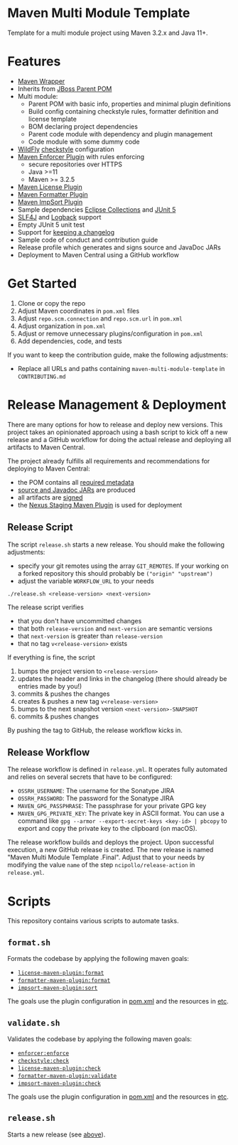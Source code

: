# Maven Multi Module Template

Template for a multi module project using Maven 3.2.x and Java 11+.

# Features

- [Maven Wrapper](https://maven.apache.org/wrapper/)
- Inherits from [JBoss Parent POM](https://github.com/jboss/jboss-parent-pom)
- Multi module:
  - Parent POM with basic info, properties and minimal plugin definitions
  - Build config containing checkstyle rules, formatter definition and license template
  - BOM declaring project dependencies
  - Parent code module with dependency and plugin management  
  - Code module with some dummy code
- [WildFly](https://github.com/wildfly/wildfly-checkstyle-config) [checkstyle](https://checkstyle.sourceforge.io/) configuration
- [Maven Enforcer Plugin](https://maven.apache.org/enforcer/maven-enforcer-plugin/) with rules enforcing
  - secure repositories over HTTPS
  - Java >=11
  - Maven >= 3.2.5
- [Maven License Plugin](https://mycila.carbou.me/license-maven-plugin/)
- [Maven Formatter Plugin](https://code.revelc.net/formatter-maven-plugin/)
- [Maven ImpSort Plugin](https://code.revelc.net/impsort-maven-plugin/)
- Sample dependencies [Eclipse Collections](https://www.eclipse.org/collections/) and [JUnit 5](https://junit.org/junit5/)
- [SLF4J](https://www.slf4j.org/) and [Logback](https://logback.qos.ch/) support
- Empty JUnit 5 unit test
- Support for [keeping a changelog](https://keepachangelog.com/en/1.0.0/)
- Sample code of conduct and contribution guide
- Release profile which generates and signs source and JavaDoc JARs
- Deployment to Maven Central using a GitHub workflow

# Get Started

1. Clone or copy the repo
2. Adjust Maven coordinates in `pom.xml` files
3. Adjust `repo.scm.connection` and `repo.scm.url` in `pom.xml`
4. Adjust organization in `pom.xml`
5. Adjust or remove unnecessary plugins/configuration in `pom.xml`
6. Add dependencies, code, and tests

If you want to keep the contribution guide, make the following adjustments:

- Replace all URLs and paths containing `maven-multi-module-template` in `CONTRIBUTING.md`

# Release Management & Deployment

There are many options for how to release and deploy new versions. This project takes an opinionated approach using a bash script to kick off a new release and a GitHub workflow for doing the actual release and deploying all artifacts to Maven Central.

The project already fulfills all requirements and recommendations for deploying to Maven Central:

- the POM contains all [required metadata](https://central.sonatype.org/publish/requirements/#sufficient-metadata)
- [source and Javadoc JARs](https://central.sonatype.org/publish/requirements/#supply-javadoc-and-sources) are produced
- all artifacts are [signed](https://central.sonatype.org/publish/requirements/#sign-files-with-gpgpgp)
- the [Nexus Staging Maven Plugin](https://central.sonatype.org/publish/publish-maven/#nexus-staging-maven-plugin-for-deployment-and-release) is used for deployment

## Release Script

The script `release.sh` starts a new release. You should make the following adjustments:

- specify your git remotes using the array `GIT_REMOTES`. If your working on a forked repository this should probably be `("origin" "upstream")`
- adjust the variable `WORKFLOW_URL` to your needs

```shell
./release.sh <release-version> <next-version>
```

The release script verifies

- that you don't have uncommitted changes
- that both `release-version` and `next-version` are semantic versions
- that `next-version` is greater than `release-version`
- that no tag `v<release-version>` exists

If everything is fine, the script

1. bumps the project version to `<release-version>`
2. updates the header and links in the changelog (there should already be entries made by you!)
3. commits & pushes the changes
4. creates & pushes a new tag `v<release-version>`
5. bumps to the next snapshot version `<next-version>-SNAPSHOT`
6. commits & pushes changes

By pushing the tag to GitHub, the release workflow kicks in.

## Release Workflow

The release workflow is defined in `release.yml`. It operates fully automated and relies on several secrets that have to be configured:

- `OSSRH_USERNAME`: The username for the Sonatype JIRA
- `OSSRH_PASSWORD`: The password for the Sonatype JIRA
- `MAVEN_GPG_PASSPHRASE`: The passphrase for your private GPG key
- `MAVEN_GPG_PRIVATE_KEY`: The private key in ASCII format. You can use a command like `gpg --armor --export-secret-keys <key-id> | pbcopy` to export and copy the private key to the clipboard (on macOS).

The release workflow builds and deploys the project. Upon successful execution, a new GitHub release is created. The new release is named "Maven Multi Module Template <release-version>.Final". Adjust that to your needs by modifying the value `name` of the step `ncipollo/release-action` in `release.yml`.

# Scripts

This repository contains various scripts to automate tasks.

## `format.sh`

Formats the codebase by applying the following maven goals:

- [`license-maven-plugin:format`](https://mycila.carbou.me/license-maven-plugin/#goals)
- [`formatter-maven-plugin:format`](https://code.revelc.net/formatter-maven-plugin/format-mojo.html)
- [`impsort-maven-plugin:sort`](https://code.revelc.net/impsort-maven-plugin/sort-mojo.html)

The goals use the plugin configuration in [pom.xml](pom.xml) and the resources in [etc](etc).

## `validate.sh`

Validates the codebase by applying the following maven goals:

- [`enforcer:enforce`](https://maven.apache.org/enforcer/maven-enforcer-plugin/enforce-mojo.html)
- [`checkstyle:check`](https://maven.apache.org/plugins/maven-checkstyle-plugin/check-mojo.html)
- [`license-maven-plugin:check`](https://mycila.carbou.me/license-maven-plugin/#goals)
- [`formatter-maven-plugin:validate`](https://code.revelc.net/formatter-maven-plugin/validate-mojo.html)
- [`impsort-maven-plugin:check`](https://code.revelc.net/impsort-maven-plugin/check-mojo.html)

The goals use the plugin configuration in [pom.xml](pom.xml) and the resources in [etc](etc).

## `release.sh`

Starts a new release (see [above](#release-management--deployment)). 
